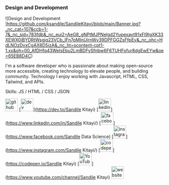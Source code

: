 ### Design and Development 
![Design and Development ]https://github.com/ksandile/SandileKitayi/blob/main/Banner.jpg?_nc_cat=107&ccb=1-7&_nc_sid=783fdb&_nc_eui2=AeG8_gNPtMJPNelgd2Yupexayt91xFl9IgXK33XEWX0iBYDRtWsgjq23VCb_IFn7pMInUirnWv39DPFGGZsFfpEv&_nc_ohc=HdLNOzDvxCgAX8D5izA&_nc_ht=scontent-cpt1-1.xx&oh=00_AfDHfq43WeIsEbu2LmBDFySfnbw6F6TUHFofur8dgEwEYw&oe=65EB8D4C)

I'm a software developer who is passionate about making open-source more accessible, creating technology to elevate people, and building community. Technology I enjoy working with Javascript, HTML, CSS, Tailwind, and APIs. 

Skills: JS / HTML / CSS / JSON

[<img src='https://cdn.jsdelivr.net/npm/simple-icons@3.0.1/icons/github.svg' alt='github' height='40'>](https://github.com/ksandile)  [<img src='https://cdn.jsdelivr.net/npm/simple-icons@3.0.1/icons/dev-dot-to.svg' alt='dev' height='40'>](https://dev.to/Sandile Kitayi)  [<img src='https://cdn.jsdelivr.net/npm/simple-icons@3.0.1/icons/linkedin.svg' alt='linkedin' height='40'>](https://www.linkedin.com/in/Sandile Kitayi/)  [<img src='https://cdn.jsdelivr.net/npm/simple-icons@3.0.1/icons/facebook.svg' alt='facebook' height='40'>](https://www.facebook.com/Sandile Data Science)  [<img src='https://cdn.jsdelivr.net/npm/simple-icons@3.0.1/icons/instagram.svg' alt='instagram' height='40'>](https://www.instagram.com/Sandile Kitayi/)  [<img src='https://cdn.jsdelivr.net/npm/simple-icons@3.0.1/icons/codepen.svg' alt='codepen' height='40'>](https://codepen.io/Sandile Kitayi)  [<img src='https://cdn.jsdelivr.net/npm/simple-icons@3.0.1/icons/youtube.svg' alt='YouTube' height='40'>](https://www.youtube.com/channel/Sandile Kitayi)  [<img src='https://cdn.jsdelivr.net/npm/simple-icons@3.0.1/icons/icloud.svg' alt='website' height='40'>](https://my-portfolio-e47652.netlify.app/)  

